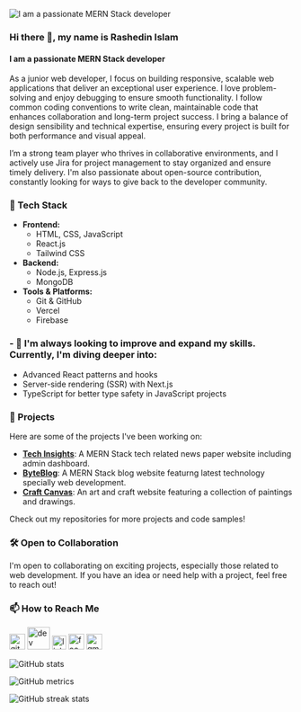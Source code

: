 ![I am a passionate MERN Stack developer](https://i.ibb.co.com/8mKb1Qm/Brown-Wood-Minimalist-Profile-Linked-In-Banner.png)

### Hi there 👋, my name is Rashedin Islam
#### I am a passionate MERN Stack developer

As a junior web developer, I focus on building responsive, scalable web applications that deliver an exceptional user experience. I love problem-solving and enjoy debugging to ensure smooth functionality. I follow common coding conventions to write clean, maintainable code that enhances collaboration and long-term project success. I bring a balance of design sensibility and technical expertise, ensuring every project is built for both performance and visual appeal.

I’m a strong team player who thrives in collaborative environments, and I actively use Jira for project management to stay organized and ensure timely delivery. I'm also passionate about open-source contribution, constantly looking for ways to give back to the developer community.

### 🔧 Tech Stack

- **Frontend:**
  - HTML, CSS, JavaScript
  - React.js
  - Tailwind CSS
- **Backend:**
  - Node.js, Express.js
  - MongoDB
- **Tools & Platforms:**
  - Git & GitHub
  - Vercel
  - Firebase

### - 🔭  I'm always looking to improve and expand my skills. Currently, I'm diving deeper into:

- Advanced React patterns and hooks
- Server-side rendering (SSR) with Next.js
- TypeScript for better type safety in JavaScript projects

### 🚀 Projects

Here are some of the projects I've been working on:


- **[Tech Insights](https://tech-insights-d2159.web.app)**: A MERN Stack tech related news paper  website including admin dashboard.
- **[ByteBlog](https://byteblog-da679.web.app)**: A MERN Stack blog website featurng latest technology specially web development.
- **[Craft Canvas](https://a10-assignment-project.web.app)**: An art and craft website featuring a collection of paintings and drawings.

Check out my repositories for more projects and code samples!

### 🛠️ Open to Collaboration

I'm open to collaborating on exciting projects, especially those related to web development. If you have an idea or need help with a project, feel free to reach out!

### 📫 How to Reach Me


[<img src='https://cdn.jsdelivr.net/npm/simple-icons@3.0.1/icons/github.svg' alt='github' height='28'>](https://github.com/Rashedin-063)  [<img src='https://cdn.jsdelivr.net/npm/simple-icons@3.0.1/icons/dev-dot-to.svg' alt='dev' height='40'>](https://dev.to/https://dev.to/rashedin063)  [<img src='https://cdn.jsdelivr.net/npm/simple-icons@3.0.1/icons/linkedin.svg' alt='linkedin' height='25'>](https://www.linkedin.com/in/https://www.linkedin.com/in/rashedin-islam-web-developer/)  [<img src='https://cdn.jsdelivr.net/npm/simple-icons@3.0.1/icons/facebook.svg' alt='facebook' height='28'>](https://www.facebook.com/https://www.facebook.com/profile.php?id=100077363720344)  [<img src='https://cdn.jsdelivr.net/npm/simple-icons@3.0.1/icons/gmail.svg' alt='gmail' height='28'>](mailto:rashedinislam.06@gmail.com)  

![GitHub stats](https://github-readme-stats.vercel.app/api?username=Rashedin-063&show_icons=true&count_private=true)  

![GitHub metrics](https://metrics.lecoq.io/Rashedin-063)  

![GitHub streak stats](https://streak-stats.demolab.com/?user=Rashedin-063)  

